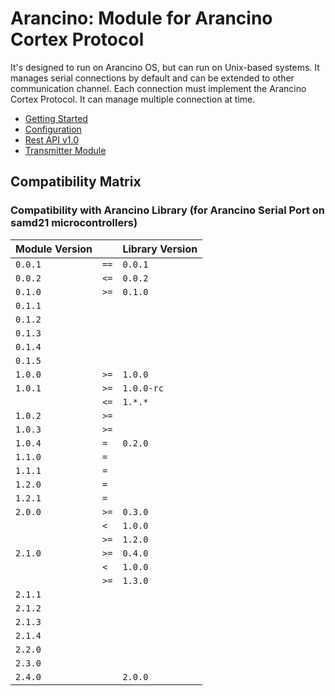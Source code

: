 # Arancino: Module for Arancino Cortex Protocol

It's designed to run on Arancino OS, but can run on Unix-based systems. It manages serial connections by default and can be extended to other communication channel. Each connection must
implement the Arancino Cortex Protocol. It can manage multiple connection at time.

- [Getting Started](docs/GETTINGSTARTED.md)
- [Configuration](docs:/CONFIGURATION.md)
- [Rest API v1.0](docs/APIv1.0.md)
- [Transmitter Module](docs/TRANSMITTER.md)


## Compatibility Matrix

### Compatibility with Arancino Library (for Arancino Serial Port on samd21 microcontrollers)

|Module Version 	|		|Library Version	|
|---				|---	  |---				|
| `0.0.1`			| `==`	| `0.0.1`			|
| `0.0.2`			| `<=`	| `0.0.2`			|
| `0.1.0`			| `>=`	| `0.1.0`			|
| `0.1.1`			|		|					|
| `0.1.2`			|		|					|
| `0.1.3`			|		|					|
| `0.1.4`			|		|					|
| `0.1.5`			|		|					|
| `1.0.0`			| `>=`	| `1.0.0`			|
| `1.0.1`			| `>=`	| `1.0.0-rc`		|
| 					| `<=`	| `1.*.*`			|
| `1.0.2`			| `>=`	|					|
| `1.0.3`			| `>=`	|					|
| `1.0.4`			| `=`	| `0.2.0`			|
| `1.1.0`			| `=`	|					|
| `1.1.1`			| `=`	|					|
| `1.2.0`			| `=`	|					|
| `1.2.1`			| `=`	|					|
| `2.0.0`			| `>=`	| `0.3.0`			|
| 					| `<`	| `1.0.0`			|
|					| `>=`	| `1.2.0`			|
| `2.1.0`			| `>=`	| `0.4.0`			|
| 					| `<`	| `1.0.0`			|
|					| `>=`	| `1.3.0`			|
| `2.1.1`			| 		| 					|
| `2.1.2`			| 		| 					|
| `2.1.3`			| 		| 					|
| `2.1.4`			| 		| 					|
| `2.2.0`			| 		| 					|
| `2.3.0`			| 		| 					|
| `2.4.0`			| 		| `2.0.0`			|
